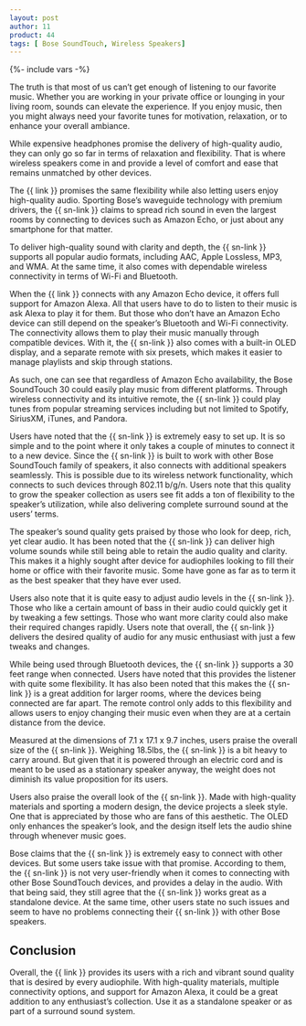```yaml
---
layout: post
author: 11
product: 44
tags: [ Bose SoundTouch, Wireless Speakers]
---
```


{%- include vars -%}

The truth is that most of us can’t get enough of listening to our favorite music. Whether you are working in your private office or lounging in your living room, sounds can elevate the experience. If you enjoy music, then you might always need your favorite tunes for motivation, relaxation, or to enhance your overall ambiance.

While expensive headphones promise the delivery of high-quality audio, they can only go so far in terms of relaxation and flexibility. That is where wireless speakers come in and provide a level of comfort and ease that remains unmatched by other devices.

The {{ link }} promises the same flexibility while also letting users enjoy high-quality audio. Sporting Bose’s waveguide technology with premium drivers, the {{ sn-link }} claims to spread rich sound in even the largest rooms by connecting to devices such as Amazon Echo, or just about any smartphone for that matter.

To deliver high-quality sound with clarity and depth, the {{ sn-link }} supports all popular audio formats, including AAC, Apple Lossless, MP3, and WMA. At the same time, it also comes with dependable wireless connectivity in terms of Wi-Fi and Bluetooth.

When the {{ link }} connects with any Amazon Echo device, it offers full support for Amazon Alexa. All that users have to do to listen to their music is ask Alexa to play it for them. But those who don’t have an Amazon Echo device can still depend on the speaker’s Bluetooth and Wi-Fi connectivity.  The connectivity allows them to play their music manually through compatible devices. With it, the {{ sn-link }} also comes with a built-in OLED display, and a separate remote with six presets, which makes it easier to manage playlists and skip through stations.

As such,  one can see that regardless of Amazon Echo availability, the Bose SoundTouch 30 could easily play music from different platforms. Through wireless connectivity and its intuitive remote, the {{ sn-link }} could play tunes from popular streaming services including but not limited to Spotify, SiriusXM, iTunes, and Pandora.

Users have noted that the {{ sn-link }} is extremely easy to set up. It is so simple and to the point where it only takes a couple of minutes to connect it to a new device. Since the {{ sn-link }} is built to work with other Bose SoundTouch family of speakers, it also connects with additional speakers seamlessly. This is possible due to its wireless network functionality, which connects to such devices through 802.11 b/g/n. Users note that this quality to grow the speaker collection as users see fit adds a ton of flexibility to the speaker’s utilization, while also delivering complete surround sound at the users’ terms.

The speaker’s sound quality gets praised by those who look for deep, rich, yet clear audio. It has been noted that the {{ sn-link }} can deliver high volume sounds while still being able to retain the audio quality and clarity. This makes it a highly sought after device for audiophiles looking to fill their home or office with their favorite music. Some have gone as far as to term it as the best speaker that they have ever used.

Users also note that it is quite easy to adjust audio levels in the {{ sn-link }}. Those who like a certain amount of bass in their audio could quickly get it by tweaking a few settings. Those who want more clarity could also make their required changes rapidly. Users note that overall, the {{ sn-link }} delivers the desired quality of audio for any music enthusiast with just a few tweaks and changes.

While being used through Bluetooth devices, the {{ sn-link }} supports a 30 feet range when connected. Users have noted that this provides the listener with quite some flexibility. It has also been noted that this makes the {{ sn-link }} is a great addition for larger rooms, where the devices being connected are far apart. The remote control only adds to this flexibility and allows users to enjoy changing their music even when they are at a certain distance from the device.


Measured at the dimensions of 7.1 x 17.1 x 9.7 inches, users praise the overall size of the {{ sn-link }}. Weighing 18.5lbs, the {{ sn-link }} is a bit heavy to carry around. But given that it is powered through an electric cord and is meant to be used as a stationary speaker anyway, the weight does not diminish its value proposition for its users.

Users also praise the overall look of the {{ sn-link }}. Made with high-quality materials and sporting a modern design, the device projects a sleek style. One that is appreciated by those who are fans of this aesthetic. The OLED only enhances the speaker’s look, and the design itself lets the audio shine through whenever music goes.

Bose claims that the {{ sn-link }} is extremely easy to connect with other devices. But some users take issue with that promise. According to them, the {{ sn-link }} is not very user-friendly when it comes to connecting with other Bose SoundTouch devices, and provides a delay in the audio. With that being said, they still agree that the {{ sn-link }} works great as a standalone device. At the same time, other users state no such issues and seem to have no problems connecting their {{ sn-link }} with other Bose speakers.

## Conclusion

Overall, the {{ link }} provides its users with a rich and vibrant sound quality that is desired by every audiophile. With high-quality materials, multiple connectivity options, and support for Amazon Alexa, it could be a great addition to any enthusiast’s collection. Use it as a standalone speaker or as part of a surround sound system.

